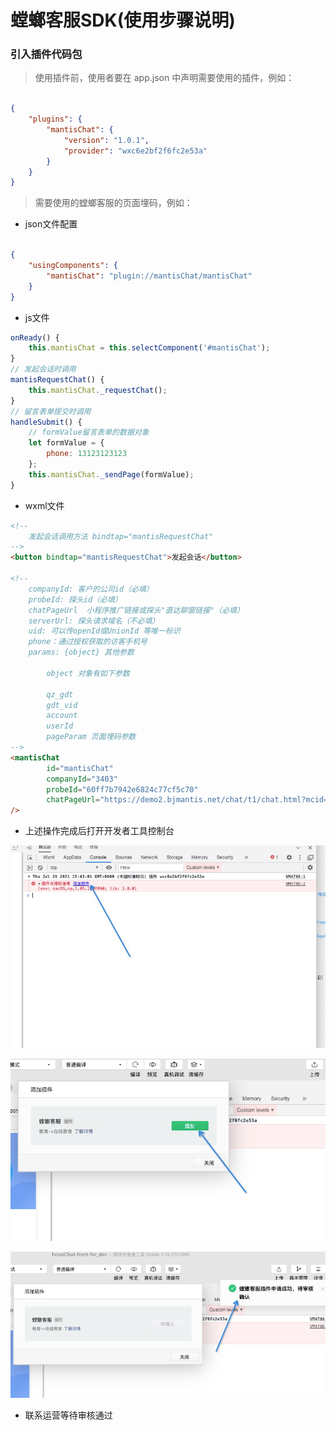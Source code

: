 # 螳螂客服SDK(使用步骤说明)

### 引入插件代码包

> 使用插件前，使用者要在 app.json 中声明需要使用的插件，例如：

```json

{
    "plugins": {
        "mantisChat": {
            "version": "1.0.1",
            "provider": "wxc6e2bf2f6fc2e53a"
        }
    }
}

```

> 需要使用的螳螂客服的页面埋码，例如：

- json文件配置

```json

{
    "usingComponents": {
        "mantisChat": "plugin://mantisChat/mantisChat"
    }
}
```

- js文件

```javascript
onReady() {
    this.mantisChat = this.selectComponent('#mantisChat');
}
// 发起会话时调用 
mantisRequestChat() {
    this.mantisChat._requestChat();
}
// 留言表单提交时调用
handleSubmit() {
    // formValue留言表单的数据对象
    let formValue = {
        phone: 13123123123
    };
    this.mantisChat._sendPage(formValue);
}

```

- wxml文件

```html
<!--
    发起会话调用方法 bindtap="mantisRequestChat"
-->
<button bindtap="mantisRequestChat">发起会话</button>

<!--
    companyId: 客户的公司id（必填）
    probeId: 探头id（必填）
    chatPageUrl  小程序推广链接或探头"直达聊窗链接"（必填）
    serverUrl: 探头请求域名（不必填）
    uid: 可以传openId或UnionId 等唯一标识 
    phone：通过授权获取的访客手机号 
    params: {object} 其他参数
    
        object 对象有如下参数
        
        qz_gdt
        gdt_vid
        account
        userId
        pageParam 页面埋码参数
-->
<mantisChat
        id="mantisChat"
        companyId="3403"
        probeId="60ff7b7942e6824c77cf5c70"
        chatPageUrl="https://demo2.bjmantis.net/chat/t1/chat.html?mcid=3403&mpid=60f6335542e6827c32c4d8bb"
/>
```

+ 上述操作完成后打开开发者工具控制台

![Image text](./stepsImg_1.png)

![Image text](./stepsImg_2.png)

![Image text](./stepsImg_3.png)

+ 联系运营等待审核通过


[comment]: <> (这个文件用于书写插件文档，引用图片时必须以**相对路径**引用 ***doc*** 目录下的本地图片，不能使用网络图片或非 ***doc*** 目录下的图片。以下是相对路径的引用示例：)

[comment]: <> (![链接]&#40;./example.jpeg&#41;)

[comment]: <> (使用编辑器下方的上传按钮可以上传插件文档，上传的内容包括 doc 目录下的 README.md 和图片。)




